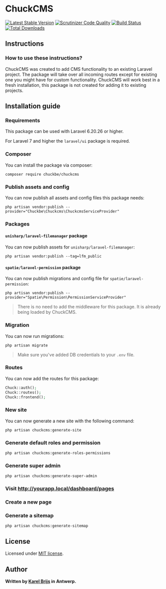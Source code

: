 # ChuckCMS

[![Latest Stable Version](https://poser.pugx.org/chuckbe/chuckcms/version.png)](https://packagist.org/packages/chuckbe/chuckcms) [![Scrutinizer Code Quality](https://scrutinizer-ci.com/g/chuckbe/chuckcms/badges/quality-score.png?b=master)](https://scrutinizer-ci.com/g/chuckbe/chuckcms/?branch=master) [![Build Status](https://scrutinizer-ci.com/g/chuckbe/chuckcms/badges/build.png?b=master)](https://scrutinizer-ci.com/g/chuckbe/chuckcms/build-status/master) [![Total Downloads](https://poser.pugx.org/chuckbe/chuckcms/d/total.png)](https://packagist.org/packages/chuckbe/chuckcms)

## Instructions

### How to use these instructions?

ChuckCMS was created to add CMS functionality to an existing Laravel project. The package will take over all incoming routes except for existing one you might have for custom functionality. ChuckCMS will work best in a fresh installation, this package is not created for adding it to existing projects.

## Installation guide

### Requirements
This package can be used with Laravel 6.20.26 or higher. 

For Laravel 7 and higher the ```laravel/ui``` package is required.

### Composer
You can install the package via composer:
```
composer require chuckbe/chuckcms
```

### Publish assets and config
You can now publish all assets and config files this package needs:
```
php artisan vendor:publish --provider="Chuckbe\Chuckcms\ChuckcmsServiceProvider"
```

### Packages
#### ```unisharp/laravel-filemanager``` package
You can now publish assets for ```unisharp/laravel-filemanager```:
```
php artisan vendor:publish --tag=lfm_public
```

#### ```spatie/laravel-permission``` package
You can now publish migrations and config file for ```spatie/laravel-permission```:
```
php artisan vendor:publish --provider="Spatie\Permission\PermissionServiceProvider"
```
> There is no need to add the middleware for this package. It is already being loaded by ChuckCMS.

### Migration
You can now run migrations:
```
php artisan migrate
```
> Make sure you've added DB credentials to your ```.env``` file.

### Routes
You can now add the routes for this package:
```php
Chuck::auth();
Chuck::routes();
Chuck::frontend();
```

### New site
You can now generate a new site with the following command:
```
php artisan chuckcms:generate-site
```

### Generate default roles and permission
```
php artisan chuckcms:generate-roles-permissions
```

### Generate super admin
```
php artisan chuckcms:generate-super-admin
```

### Visit http://yourapp.local/dashboard/pages

### Create a new page

### Generate a sitemap
```
php artisan chuckcms:generate-sitemap
```

## License

Licensed under [MIT license](http://opensource.org/licenses/MIT).

## Author

**Written by [Karel Brijs](https://twitter.com/karelbrijs) in Antwerp.**
